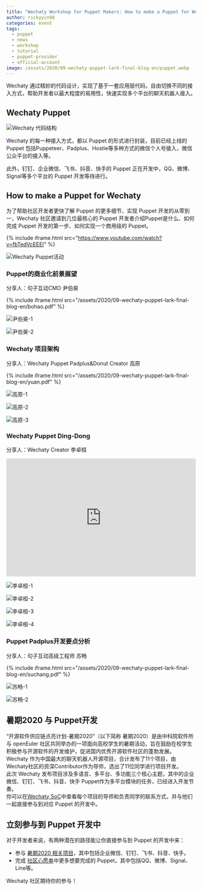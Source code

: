 ```yaml
---
title: "Wechaty Workshop for Puppet Makers: How to make a Puppet for Wechaty"
author: rickyyin98
categories: event
tags:
  - puppet
  - news
  - workshop
  - tutorial
  - puppet-provider
  - official-account
image: /assets/2020/09-wechaty-puppet-lark-final-blog-en/puppet.webp
---
```


Wechaty 通过精妙的代码设计，实现了基于一套应用层代码，自由切换不同的接入方式，帮助开发者以最大程度的易用性，快速实现多个平台的聊天机器人接入。  

## Wechaty Puppet

![Wechaty 代码结构](/assets/2020/09-wechaty-puppet-lark-final-blog-en/architecture.webp)

Wechaty 的每一种接入方式，都以 Puppet 的形式进行封装，目前已经上线的 Puppet 包括Puppeteer、Padplus、Hostie等多种方式的微信个人号接入，微信公众平台的接入等。  

此外，钉钉、企业微信、飞书、抖音、快手的 Puppet 正在开发中，QQ、微博、Signal等多个平台的 Puppet 开发等待进行。  

## How to make a Puppet for Wechaty

为了帮助社区开发者更快了解 Puppet 的更多细节、实现 Puppet 开发的从零到一，Wechaty 社区邀请到几位最核心的 Puppet 开发者介绍Puppet是什么、如何完成 Puppet 开发的第一步、如何实现一个商用级的 Puppet。

{% include iframe.html src="https://www.youtube.com/watch?v=fbTedVcEEEI" %}

![Wechaty Puppet活动](/assets/2020/09-wechaty-puppet-lark-final-blog-en/puppet.webp)

### Puppet的商业化前景展望

分享人：句子互动CMO 尹伯昊

{% include iframe.html src="/assets/2020/09-wechaty-puppet-lark-final-blog-en/bohao.pdf" %}

![尹伯昊-1](/assets/2020/09-wechaty-puppet-lark-final-blog-en/bohao1.webp)

![尹伯昊-2](/assets/2020/09-wechaty-puppet-lark-final-blog-en/bohao2.webp)

### Wechaty 项目架构

分享人：Wechaty Puppet Padplus&Donut Creator 高原

{% include iframe.html src="/assets/2020/09-wechaty-puppet-lark-final-blog-en/yuan.pdf" %}

![高原-1](/assets/2020/09-wechaty-puppet-lark-final-blog-en/yuan1.webp)

![高原-2](/assets/2020/09-wechaty-puppet-lark-final-blog-en/yuan2.webp)

![高原-3](/assets/2020/09-wechaty-puppet-lark-final-blog-en/yuan3.webp)

### Wechaty Puppet Ding-Dong

分享人：Wechaty Creator 李卓桓

<div class="video-container" style="
    position: relative;
    padding-bottom:56.25%;
    padding-top:30px;
    height:0;
    overflow:hidden;
">
  <iframe width="560" height="315" src="https://docs.google.com/presentation/d/13oUOIEnzdLWO6KZWztD_pMuu22AQ3SIMjk2wp8f-f18/embed?start=false&loop=false&delayms=3000" frameborder="0" allowfullscreen="" style="
      position: absolute;
      top:0;
      left:0;
      width:100%;
      height:100%;
  "></iframe>
</div>

![李卓桓-1](/assets/2020/09-wechaty-puppet-lark-final-blog-en/huan1.webp)

![李卓桓-2](/assets/2020/09-wechaty-puppet-lark-final-blog-en/huan2.webp)

![李卓桓-3](/assets/2020/09-wechaty-puppet-lark-final-blog-en/huan3.webp)

![李卓桓-4](/assets/2020/09-wechaty-puppet-lark-final-blog-en/huan4.webp)

### Puppet Padplus开发要点分析

分享人：句子互动高级工程师 苏畅

{% include iframe.html src="/assets/2020/09-wechaty-puppet-lark-final-blog-en/suchang.pdf" %}

![苏畅-1](/assets/2020/09-wechaty-puppet-lark-final-blog-en/suchang1.webp)

![苏畅-2](/assets/2020/09-wechaty-puppet-lark-final-blog-en/suchang2.webp)

## 暑期2020 与 Puppet开发

“开源软件供应链点亮计划-暑期2020”（以下简称 暑期2020）是由中科院软件所与 openEuler 社区共同举办的一项面向高校学生的暑期活动，旨在鼓励在校学生积极参与开源软件的开发维护，促进国内优秀开源软件社区的蓬勃发展。  
Wechaty 作为中国最大的聊天机器人开源项目，合计发布了11个项目，由Wechaty社区的资深Contributor作为导师，选出了11位同学进行项目开发。  
此次 Wechaty 发布项目涉及多语言、多平台、多功能三个核心主题，其中的企业微信、钉钉、飞书、抖音、快手 Puppet作为多平台模块的任务，已经进入开发节奏。  
你可以在[Wechaty SoC](https://wechaty.github.io/wechaty-soc-kick-off-meeting/)中查看每个项目的导师和负责同学的联系方式，并与他们一起直接参与到对应 Puppet 的开发中。

## 立刻参与到 Puppet 开发中

对于开发者来说，有两种潜在的路径能让你直接参与到 Puppet 的开发中来：

- 参与 [暑期2020 相关项目](https://wechaty.github.io/wechaty-soc-kick-off-meeting/)，其中包括企业微信、钉钉、飞书、抖音、快手。
- 完成 [社区心愿单](https://docs.google.com/document/d/1fVCk8qRYc4RKGMf2UY5HOe07hEhPUOpGC34v88GEFJg/edit#)中更多想要完成的 Puppet，其中包括QQ、微博、Signal、Line等。

Wechaty 社区期待你的参与！
